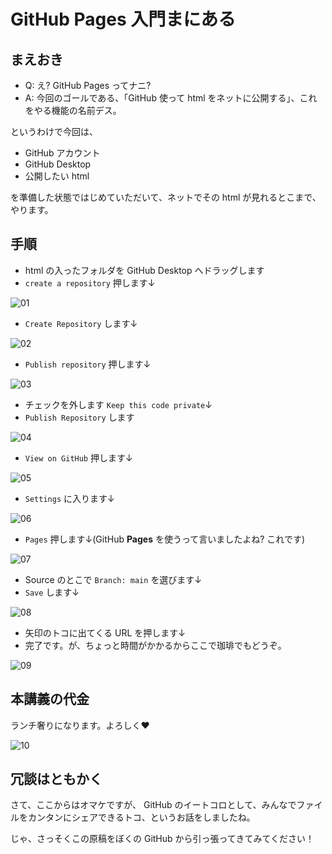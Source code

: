 GitHub Pages 入門まにある
===

## まえおき

- Q: え? GitHub Pages ってナニ?
- A: 今回のゴールである、「GitHub 使って html をネットに公開する」、これをやる機能の名前デス。

というわけで今回は、

- GitHub アカウント
- GitHub Desktop
- 公開したい html

を準備した状態ではじめていただいて、ネットでその html が見れるとこまで、やります。

## 手順

- html の入ったフォルダを GitHub Desktop へドラッグします
- `create a repository` 押します↓

![01](https://user-images.githubusercontent.com/28250432/116385836-2bc54580-a854-11eb-94e0-27b84970cf2a.png)

- `Create Repository` します↓

![02](https://user-images.githubusercontent.com/28250432/116385846-2e279f80-a854-11eb-9cbf-30fed5599874.png)

- `Publish repository` 押します↓

![03](https://user-images.githubusercontent.com/28250432/116385849-2ec03600-a854-11eb-8cab-693142221ce1.png)

- チェックを外します `Keep this code private`↓
- `Publish Repository` します

![04](https://user-images.githubusercontent.com/28250432/116385853-2f58cc80-a854-11eb-8040-caf915e1ba86.png)

- `View on GitHub` 押します↓

![05](https://user-images.githubusercontent.com/28250432/116385856-2ff16300-a854-11eb-82b3-a14dc47c904f.png)

- `Settings` に入ります↓

![06](https://user-images.githubusercontent.com/28250432/116385859-2ff16300-a854-11eb-870a-91ad6e13512f.png)

- `Pages` 押します↓(GitHub **Pages** を使うって言いましたよね? これです)

![07](https://user-images.githubusercontent.com/28250432/116385862-3089f980-a854-11eb-9735-af7109050d36.png)

- Source のとこで `Branch: main` を選びます↓
- `Save` します↓

![08](https://user-images.githubusercontent.com/28250432/116385869-31229000-a854-11eb-8eaa-385b995831ed.png)

- 矢印のトコに出てくる URL を押します↓
- 完了です。が、ちょっと時間がかかるからここで珈琲でもどうぞ。

![09](https://user-images.githubusercontent.com/28250432/116385871-31229000-a854-11eb-81fe-e3088b6a997f.png)

## 本講義の代金

ランチ奢りになります。よろしく❤️

![10](https://user-images.githubusercontent.com/28250432/116387094-69769e00-a855-11eb-9037-515d5b814f63.jpg)

## 冗談はともかく

さて、ここからはオマケですが、 GitHub のイートコロとして、みんなでファイルをカンタンにシェアできるトコ、というお話をしましたね。

じゃ、さっそくこの原稿をぼくの GitHub から引っ張ってきてみてください！
